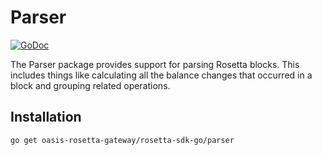 # Parser

[![GoDoc](https://img.shields.io/badge/go.dev-reference-007d9c?logo=go&logoColor=white&style=shield)](https://pkg.go.dev/oasis-rosetta-gateway/rosetta-sdk-go/parser?tab=doc)

The Parser package provides support for parsing Rosetta blocks. This includes
things like calculating all the balance changes that occurred in a block and
grouping related operations.

## Installation

```shell
go get oasis-rosetta-gateway/rosetta-sdk-go/parser
```
